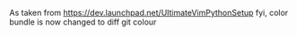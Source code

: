 As taken from  https://dev.launchpad.net/UltimateVimPythonSetup
fyi, color bundle is now changed to diff git colour

